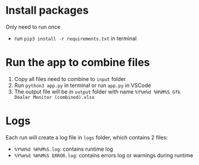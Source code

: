 # Install packages

Only need to run once
- run `pip3 install -r requirements.txt` in terminal


# Run the app to combine files

1. Copy all files need to combine to `input` folder
2. Run `python3 app.py` in terminal or run `app.py` in VSCode
3. The output file will be in `output` folder with name `%Y%m%d %H%M%S Gfk Dealer Monitor (combined).xlsx`


# Logs

Each run will create a log file in `logs` folder, which contains 2 files:
- `%Y%m%d %H%M%S.log`: contains runtime log
- `%Y%m%d %H%M%S ERROR.log`: contains errors log or warnings during runtime